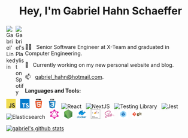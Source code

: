 <h1 align="center">Hey, I'm Gabriel Hahn Schaeffer</h1>
<h3 align="center"></h3>

<a href="https://www.linkedin.com/in/gabriel-hahn-schaeffer">
  <img align="left" alt="Gabriel' Linkedin" width="25px" src="https://raw.githubusercontent.com/peterthehan/peterthehan/master/assets/linkedin.svg" />
</a>
<a href="https://open.spotify.com/playlist/3yz5jIO6WBH5RTEStaSs8x?si=4e9fb8b7c5f74a59">
  <img align="left" alt="Gabriel's Playlist on Spotify" width="25px" src="https://upload.wikimedia.org/wikipedia/commons/thumb/1/19/Spotify_logo_without_text.svg/168px-Spotify_logo_without_text.svg.png?20160123212544" />
</a>
<br /><br />

👨‍💻 &nbsp; Senior Software Engineer at X-Team and graduated in Computer Engineering.

🔭 &nbsp; Currently working on my new personal website and blog.

📫 &nbsp; gabriel_hahn@hotmail.com.

**Languages and Tools:**  

<p>
<img height="25" alt="JavaScript" title="JavaScript" src="https://raw.githubusercontent.com/github/explore/80688e429a7d4ef2fca1e82350fe8e3517d3494d/topics/javascript/javascript.png">
&nbsp;
<img height="25" alt="TypeScript" title="TypeScript" src="https://raw.githubusercontent.com/github/explore/80688e429a7d4ef2fca1e82350fe8e3517d3494d/topics/typescript/typescript.png">
&nbsp;
<img height="25" alt="HTML" title="HTML" src="https://raw.githubusercontent.com/github/explore/80688e429a7d4ef2fca1e82350fe8e3517d3494d/topics/html/html.png">
&nbsp;
<img height="25" alt="CSS" title="CSS" src="https://raw.githubusercontent.com/github/explore/80688e429a7d4ef2fca1e82350fe8e3517d3494d/topics/css/css.png">
&nbsp;
<img height="25" alt="React" title="React" src="https://upload.wikimedia.org/wikipedia/commons/thumb/a/a7/React-icon.svg/2300px-React-icon.svg.png">
&nbsp;
<img height="25" alt="NextJS" title="NextJS" src="https://cdn.svgporn.com/logos/nextjs.svg">
&nbsp;
<img height="25" alt="Testing Library" title="Testing Library" src="https://testing-library.com/img/octopus-32x32.png">
&nbsp;
<img height="25" alt="Jest" title="Jest" src="https://cdn.svgporn.com/logos/jest.svg">
&nbsp;
<img height="25" alt="Elasticsearch" title="Elasticsearch" src="https://cdn.svgporn.com/logos/elasticsearch.svg">
&nbsp;
<img height="25" alt="GraphQL" title="GraphQL" src="https://raw.githubusercontent.com/github/explore/5c058a388828bb5fde0bcafd4bc867b5bb3f26f3/topics/graphql/graphql.png">
&nbsp;
<img height="25" alt="NodeJS" title="NodeJS" src="https://raw.githubusercontent.com/github/explore/80688e429a7d4ef2fca1e82350fe8e3517d3494d/topics/nodejs/nodejs.png">
&nbsp;
<img alt="Docker" title="Docker" src="https://raw.githubusercontent.com/github/explore/80688e429a7d4ef2fca1e82350fe8e3517d3494d/topics/docker/docker.png" height="25"/>
&nbsp;
<img height="25" alt="Styled Components" title="Styled Components" src="https://raw.githubusercontent.com/github/explore/80688e429a7d4ef2fca1e82350fe8e3517d3494d/topics/styled-components/styled-components.png">
&nbsp;
<img height="25" alt="SASS" title="SASS" src="https://raw.githubusercontent.com/github/explore/80688e429a7d4ef2fca1e82350fe8e3517d3494d/topics/sass/sass.png">
&nbsp;
<img height="25" alt="Webpack" title="Webpack" src="https://raw.githubusercontent.com/github/explore/80688e429a7d4ef2fca1e82350fe8e3517d3494d/topics/webpack/webpack.png">
&nbsp;
<img height="25" alt="GIT" title="GIT" src="https://raw.githubusercontent.com/github/explore/80688e429a7d4ef2fca1e82350fe8e3517d3494d/topics/git/git.png">
</p>

[![gabriel's github stats](https://github-readme-stats.vercel.app/api?username=gabriel-hahn&count_private=true&theme=dark&show_icons=true&hide=contribs,issues,prs)](https://github.com/gabriel-hahn)
